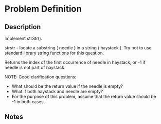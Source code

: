 # Problem Definition

## Description

Implement strStr().

strstr - locate a substring ( needle ) in a string ( haystack ).
Try not to use standard library string functions for this question.

Returns the index of the first occurrence of needle in haystack, or -1 if needle is not part of haystack.

NOTE: Good clarification questions:

* What should be the return value if the needle is empty?
* What if both haystack and needle are empty?
* For the purpose of this problem, assume that the return value should be -1 in both cases.

## Notes